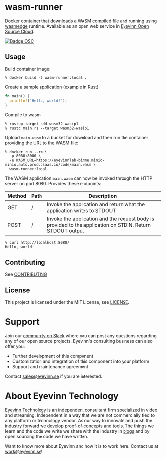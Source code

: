 # wasm-runner

Docker container that downloads a WASM compiled file and running using [wasmedge](https://github.com/WasmEdge/WasmEdge) runtime. Available as an open web service in [Eyevinn Open Source Cloud](https://docs.osaas.io/osaas.wiki/Service%3A-WASM-Runner.html).

[![Badge OSC](https://img.shields.io/badge/Evaluate-24243B?style=for-the-badge&logo=data:image/svg+xml;base64,PHN2ZyB3aWR0aD0iMjQiIGhlaWdodD0iMjQiIHZpZXdCb3g9IjAgMCAyNCAyNCIgZmlsbD0ibm9uZSIgeG1sbnM9Imh0dHA6Ly93d3cudzMub3JnLzIwMDAvc3ZnIj4KPGNpcmNsZSBjeD0iMTIiIGN5PSIxMiIgcj0iMTIiIGZpbGw9InVybCgjcGFpbnQwX2xpbmVhcl8yODIxXzMxNjcyKSIvPgo8Y2lyY2xlIGN4PSIxMiIgY3k9IjEyIiByPSI3IiBzdHJva2U9ImJsYWNrIiBzdHJva2Utd2lkdGg9IjIiLz4KPGRlZnM%2BCjxsaW5lYXJHcmFkaWVudCBpZD0icGFpbnQwX2xpbmVhcl8yODIxXzMxNjcyIiB4MT0iMTIiIHkxPSIwIiB4Mj0iMTIiIHkyPSIyNCIgZ3JhZGllbnRVbml0cz0idXNlclNwYWNlT25Vc2UiPgo8c3RvcCBzdG9wLWNvbG9yPSIjQzE4M0ZGIi8%2BCjxzdG9wIG9mZnNldD0iMSIgc3RvcC1jb2xvcj0iIzREQzlGRiIvPgo8L2xpbmVhckdyYWRpZW50Pgo8L2RlZnM%2BCjwvc3ZnPgo%3D)](https://app.osaas.io/browse/eyevinn-wasm-runner)

## Usage

Build container image:

```
% docker build -t wasm-runner:local .
```

Create a sample application (example in Rust)

```rust
fn main() {
  println!("Hello, world!");
}
```

Compile to wasm:

```
% rustup target add wasm32-wasip1
% rustc main.rs --target wasm32-wasip1
```

Upload `main.wasm` to a bucket for download and then run the container providing the URL to the WASM file:

```
% docker run --rm \
  -p 8080:8080 \
  -e WASM_URL=https://eyevinnlab-birme.minio-minio.auto.prod.osaas.io/code/main.wasm \
  wasm-runner:local
```

The WASM application `main.wasm` can now be invoked through the HTTP server on port 8080. Provides these endpoints:

| Method | Path | Description |
| ------ | ---- | ----------- |
| GET    | /    | Invoke the application and return what the application writes to STDOUT |
| POST   | /    | Invoke the application and the request body is provided to the application on STDIN. Return STDOUT output |

```
% curl http://localhost:8080/
Hello, world!
```

## Contributing

See [CONTRIBUTING](CONTRIBUTING.md)

## License

This project is licensed under the MIT License, see [LICENSE](LICENSE).

# Support

Join our [community on Slack](http://slack.streamingtech.se) where you can post any questions regarding any of our open source projects. Eyevinn's consulting business can also offer you:

- Further development of this component
- Customization and integration of this component into your platform
- Support and maintenance agreement

Contact [sales@eyevinn.se](mailto:sales@eyevinn.se) if you are interested.

# About Eyevinn Technology

[Eyevinn Technology](https://www.eyevinntechnology.se) is an independent consultant firm specialized in video and streaming. Independent in a way that we are not commercially tied to any platform or technology vendor. As our way to innovate and push the industry forward we develop proof-of-concepts and tools. The things we learn and the code we write we share with the industry in [blogs](https://dev.to/video) and by open sourcing the code we have written.

Want to know more about Eyevinn and how it is to work here. Contact us at work@eyevinn.se!
